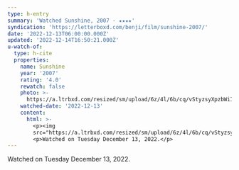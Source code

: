 ```yaml
---
type: h-entry
summary: 'Watched Sunshine, 2007 - ★★★★'
syndication: 'https://letterboxd.com/benji/film/sunshine-2007/'
date: '2022-12-13T06:00:00.000Z'
updated: '2022-12-14T16:50:21.000Z'
u-watch-of:
  type: h-cite
  properties:
    name: Sunshine
    year: '2007'
    rating: '4.0'
    rewatch: false
    photo: >-
      https://a.ltrbxd.com/resized/sm/upload/6z/4l/6b/cq/vStyzsyXpzbWiIxvBrmkdZ6ydk7-0-600-0-900-crop.jpg?v=d0228624f8
    watched-date: '2022-12-13'
    content:
      html: >-
        <p><img
        src="https://a.ltrbxd.com/resized/sm/upload/6z/4l/6b/cq/vStyzsyXpzbWiIxvBrmkdZ6ydk7-0-600-0-900-crop.jpg?v=d0228624f8"/></p>
        <p>Watched on Tuesday December 13, 2022.</p>
---
```

Watched on Tuesday December 13, 2022.
